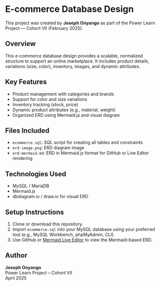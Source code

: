 # E-commerce Database Design

This project was created by **Joseph Onyango** as part of the Power Learn Project — Cohort VII (February 2025).

## Overview

This e-commerce database design provides a scalable, normalized structure to support an online marketplace. It includes product details, variations (size, color), inventory, images, and dynamic attributes.

## Key Features

- Product management with categories and brands
- Support for color and size variations
- Inventory tracking (stock, price)
- Dynamic product attributes (e.g., material, weight)
- Organized ERD using Mermaid.js and visual diagram

## Files Included

- `ecommerce.sql`: SQL script for creating all tables and constraints
- `erd-image.png`: ERD diagram image
- `erd-mermaid.md`: ERD in Mermaid.js format for GitHub or Live Editor rendering

## Technologies Used

- MySQL / MariaDB
- Mermaid.js
- dbdiagram.io / draw.io for visual ERD

## Setup Instructions

1. Clone or download this repository.
2. Import `ecommerce.sql` into your MySQL database using your preferred tool (e.g., MySQL Workbench, phpMyAdmin, CLI).
3. Use GitHub or [Mermaid Live Editor](https://mermaid.live) to view the Mermaid-based ERD.

## Author

**Joseph Onyango**  
Power Learn Project – Cohort VII  
April 2025
